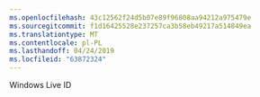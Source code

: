 ```yaml
---
ms.openlocfilehash: 43c12562f24d5b07e89f96808aa94212a975479e
ms.sourcegitcommit: f1d16425528e237257ca3b58eb49217a514849ea
ms.translationtype: MT
ms.contentlocale: pl-PL
ms.lasthandoff: 04/24/2019
ms.locfileid: "63872324"
---
```

Windows Live ID